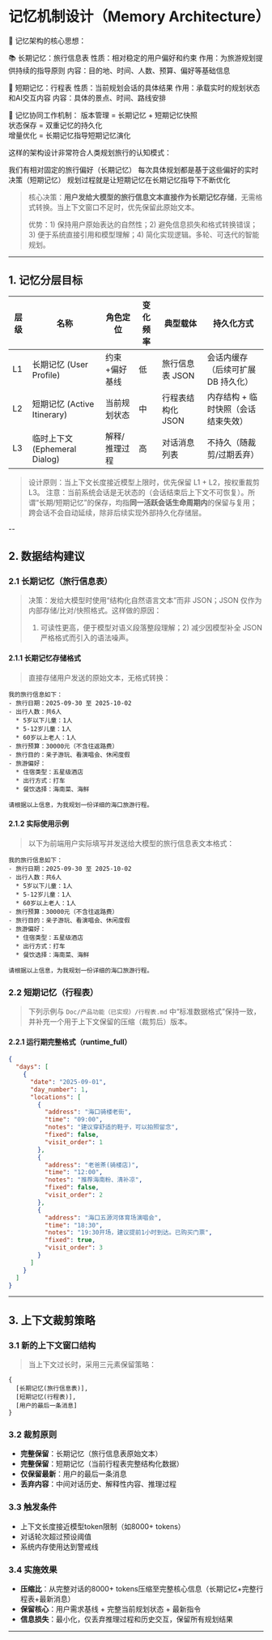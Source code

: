 # 记忆机制设计（Memory Architecture）


🧠 记忆架构的核心思想：

📚 长期记忆：旅行信息表
性质：相对稳定的用户偏好和约束
作用：为旅游规划提供持续的指导原则
内容：目的地、时间、人数、预算、偏好等基础信息


🧩 短期记忆：行程表
性质：当前规划会话的具体结果
作用：承载实时的规划状态和AI交互内容
内容：具体的景点、时间、路线安排


🔄 记忆协同工作机制：
版本管理 = 长期记忆 + 短期记忆快照  
状态保存 = 双重记忆的持久化   
增量优化 = 长期记忆指导短期记忆演化  

这样的架构设计非常符合人类规划旅行的认知模式：

我们有相对固定的旅行偏好（长期记忆）
每次具体规划都是基于这些偏好的实时决策（短期记忆）
规划过程就是让短期记忆在长期记忆指导下不断优化


> 核心决策：**用户发给大模型的旅行信息文本直接作为长期记忆存储**，无需格式转换。当上下文窗口不足时，优先保留此原始文本。
> 
> 优势：1) 保持用户原始表达的自然性；2) 避免信息损失和格式转换错误；3) 便于系统直接引用和模型理解；4) 简化实现逻辑。多轮、可迭代的智能规划。
---

## 1. 记忆分层目标
| 层级 | 名称 | 角色定位 | 变化频率 | 典型载体 | 持久化方式 |
|------|------|----------|----------|----------|------------|
| L1 | 长期记忆 (User Profile) | 约束+偏好基线 | 低 | 旅行信息表 JSON | 会话内缓存（后续可扩展 DB 持久化） |
| L2 | 短期记忆 (Active Itinerary) | 当前规划状态 | 中 | 行程表结构化 JSON | 内存结构 + 临时快照（会话结束失效） |
| L3 | 临时上下文 (Ephemeral Dialog) | 解释/推理过程 | 高 | 对话消息列表 | 不持久（随裁剪/过期丢弃） |

> 设计原则：当上下文长度接近模型上限时，优先保留 L1 + L2，按权重裁剪 L3。
> 注意：当前系统会话是无状态的（会话结束后上下文不可恢复）。所谓“长期/短期记忆”的保存，均指**同一活跃会话生命周期内**的保留与复用；跨会话不会自动延续，除非后续实现外部持久化存储层。


--

## 2. 数据结构建议
### 2.1 长期记忆（旅行信息表）
> 决策：发给大模型时使用“结构化自然语言文本”而非 JSON；JSON 仅作为内部存储/比对/快照格式。这样做的原因：
> 1) 可读性更高，便于模型对语义段落整段理解；2) 减少因模型补全 JSON 严格格式而引入的语法噪声。

#### 2.1.1 长期记忆存储格式
> 直接存储用户发送的原始文本，无格式转换：

```
我的旅行信息如下：
- 旅行日期：2025-09-30 至 2025-10-02  
- 出行人数：共6人
  * 5岁以下儿童：1人
  * 5-12岁儿童：1人
  * 60岁以上老人：1人
- 旅行预算：30000元（不含往返路费）
- 旅行目的：亲子游玩、看演唱会、休闲度假
- 旅游偏好：
  * 住宿类型：五星级酒店
  * 出行方式：打车
  * 餐饮选择：海南菜、海鲜

请根据以上信息，为我规划一份详细的海口旅游行程。
```

#### 2.1.2 实际使用示例
> 以下为前端用户实际填写并发送给大模型的旅行信息表文本格式：

```
我的旅行信息如下：
- 旅行日期：2025-09-30 至 2025-10-02
- 出行人数：共6人
  * 5岁以下儿童：1人
  * 5-12岁儿童：1人
  * 60岁以上老人：1人
- 旅行预算：30000元（不含往返路费）
- 旅行目的：亲子游玩、看演唱会、休闲度假
- 旅游偏好：
  * 住宿类型：五星级酒店
  * 出行方式：打车
  * 餐饮选择：海南菜、海鲜

请根据以上信息，为我规划一份详细的海口旅游行程。
```




### 2.2 短期记忆（行程表）
> 下列示例与 `Doc/产品功能（已实现）/行程表.md` 中“标准数据格式”保持一致，并补充一个用于上下文保留的压缩（裁剪后）版本。

#### 2.2.1 运行期完整格式（runtime_full）
```json
{
  "days": [
    {
      "date": "2025-09-01",
      "day_number": 1,
      "locations": [
        {
          "address": "海口骑楼老街",
          "time": "09:00",
          "notes": "建议穿舒适的鞋子，可以拍照留念",
          "fixed": false,
          "visit_order": 1
        },
        {
          "address": "老爸茶(骑楼店)",
          "time": "12:00",
          "notes": "推荐海南粉、清补凉",
          "fixed": false,
          "visit_order": 2
        },
        {
          "address": "海口五源河体育场演唱会",
          "time": "18:30",
          "notes": "19:30开场，建议提前1小时到达。已购买门票",
          "fixed": true,
          "visit_order": 3
        }
      ]
    }
  ]
}
```


---

## 3. 上下文裁剪策略

### 3.1 新的上下文窗口结构
> 当上下文过长时，采用三元素保留策略：

```
{
  [长期记忆(旅行信息表)], 
  [短期记忆(行程表)], 
  [用户的最后一条消息]
}
```

### 3.2 裁剪原则
- **完整保留**：长期记忆（旅行信息表原始文本）
- **完整保留**：短期记忆（当前行程表完整结构化数据）
- **仅保留最新**：用户的最后一条消息
- **丢弃内容**：中间对话历史、解释性内容、推理过程

### 3.3 触发条件
- 上下文长度接近模型token限制（如8000+ tokens）
- 对话轮次超过预设阈值
- 系统内存使用达到警戒线

### 3.4 实施效果
- **压缩比**：从完整对话的8000+ tokens压缩至完整核心信息（长期记忆+完整行程表+最新消息）
- **保留核心**：用户需求基线 + 完整当前规划状态 + 最新指令
- **信息损失**：最小化，仅丢弃推理过程和历史交互，保留所有规划结果

---


